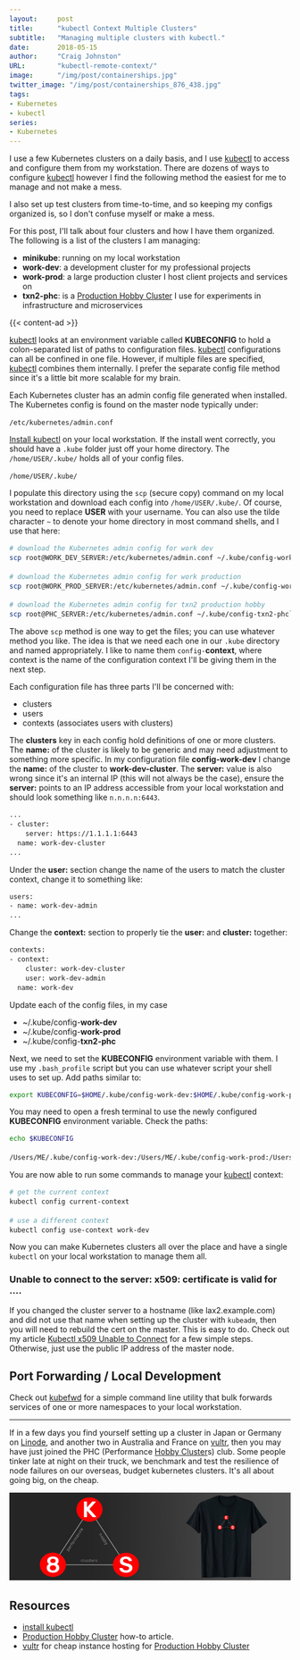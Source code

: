 ```yaml
---
layout:     post
title:      "kubectl Context Multiple Clusters"
subtitle:   "Managing multiple clusters with kubectl."
date:       2018-05-15
author:     "Craig Johnston"
URL:        "kubectl-remote-context/"
image:      "/img/post/containerships.jpg"
twitter_image: "/img/post/containerships_876_438.jpg"
tags:
- Kubernetes
- kubectl
series:
- Kubernetes
---
```


I use a few Kubernetes clusters on a daily basis, and I use [kubectl] to access and configure them from my workstation. There are dozens of ways to configure [kubectl] however I find the following method the easiest for me to manage and not make a mess.

I also set up test clusters from time-to-time, and so keeping my configs organized is, so I don't confuse myself or make a mess.

For this post, I'll talk about four clusters and how I have them organized. The following is a list of the clusters I am managing:

- **minikube**: running on my local workstation
- **work-dev**:  a development cluster for my professional projects
- **work-prod**: a large production cluster I host client projects and services on
- **txn2-phc**: is a [Production Hobby Cluster] I use for experiments in infrastructure and microservices

{{< content-ad >}}

[kubectl] looks at an environment variable called **KUBECONFIG** to hold a colon-separated list of paths to configuration files. [kubectl] configurations can all be confined in one file. However, if multiple files are specified, [kubectl] combines them internally. I prefer the separate config file method since it's a little bit more scalable for my brain.

Each Kubernetes cluster has an admin config file generated when installed. The Kubernetes config is found on the master node typically under:

 `/etc/kubernetes/admin.conf`

[Install kubectl] on your local workstation. If the install went correctly, you should have a `.kube` folder just off your home directory. The `/home/USER/.kube/` holds all of your config files.

`/home/USER/.kube/`

I populate this directory using the `scp` (secure copy) command on my local workstation and download each config into `/home/USER/.kube/`. Of course, you need to replace **USER** with your username. You can also use the tilde character `~` to denote your home directory in most command shells, and I use that here:

```bash
# download the Kubernetes admin config for work dev
scp root@WORK_DEV_SERVER:/etc/kubernetes/admin.conf ~/.kube/config-work-dev`

# download the Kubernetes admin config for work production
scp root@WORK_PROD_SERVER:/etc/kubernetes/admin.conf ~/.kube/config-work-prod`

# download the Kubernetes admin config for txn2 production hobby
scp root@PHC_SERVER:/etc/kubernetes/admin.conf ~/.kube/config-txn2-phc`
```

The above `scp` method is one way to get the files; you can use whatever method you like. The idea is that we need each one in our `.kube` directory and named appropriately. I like to name them `config-`**context**, where context is the name of the configuration context I'll be giving them in the next step.

Each configuration file has three parts I'll be concerned with:

 - clusters
 - users
 - contexts (associates users with clusters)

The **clusters** key in each config hold definitions of one or more clusters. The **name:** of the cluster is likely to be generic and may need adjustment to something more specific. In my configuration file **config-work-dev** I change the **name:** of the cluster to **work-dev-cluster**. The **server:** value is also wrong since it's an internal IP (this will not always be the case), ensure the **server:** points to an IP address accessible from your local workstation and should look something like `n.n.n.n:6443`.

```bash
...
- cluster:
    server: https://1.1.1.1:6443
  name: work-dev-cluster
...
```

Under the **user:** section change the name of the users to match the cluster context, change it to something like:

```bash
users:
- name: work-dev-admin
...
```

Change the **context:** section to properly tie the **user:** and **cluster:** together:

```bash
contexts:
- context:
    cluster: work-dev-cluster
    user: work-dev-admin
  name: work-dev
```

Update each of the config files, in my case

- ~/.kube/config-**work-dev**
- ~/.kube/config-**work-prod**
- ~/.kube/config-**txn2-phc**

Next, we need to set the **KUBECONFIG** environment variable with them. I use my `.bash_profile` script but you can use whatever script your shell uses to set up. Add paths similar to:

```bash
export KUBECONFIG=$HOME/.kube/config-work-dev:$HOME/.kube/config-work-prod:$HOME/.kube/txn2-phc
```

You may need to open a fresh terminal to use the newly configured **KUBECONFIG** environment variable. Check the paths:

```bash
echo $KUBECONFIG

/Users/ME/.kube/config-work-dev:/Users/ME/.kube/config-work-prod:/Users/ME/.kube/txn2-phc
```

You are now able to run some commands to manage your [kubectl] context:

```bash
# get the current context
kubectl config current-context

# use a different context
kubectl config use-context work-dev

```

Now you can make Kubernetes clusters all over the place and have a single `kubectl` on your local workstation to manage them all.

### **Unable to connect to the server: x509: certificate is valid for ...**.

If you changed the cluster server to a hostname (like lax2.example.com) and did not use that name when setting up the cluster with `kubeadm`, then you will need to rebuild the cert on the master. This is easy to do. Check out my article [Kubectl x509 Unable to Connect] for a few simple steps. Otherwise, just use the public IP address of the master node.


## Port Forwarding / Local Development

Check out [kubefwd](https://github.com/txn2/kubefwd) for a simple command line utility that bulk forwards services of one or more namespaces to your local workstation.

---

If in a few days you find yourself setting up a cluster in Japan or Germany on [Linode], and another two in Australia and France on [vultr], then you may have just joined the PHC (Performance [Hobby Cluster]s) club. Some people tinker late at night on their truck, we benchmark and test the resilience of node failures on our overseas, budget kubernetes clusters. It's all about going big, on the cheap.

[![k8s performance hobby clusters](https://github.com/cjimti/mk/raw/master/images/content/k8s-tshirt-banner.jpg)](https://amzn.to/2IOe8Yu)


## Resources

- [install kubectl]
- [Production Hobby Cluster] how-to article.
- [vultr] for cheap instance hosting for [Production Hobby Cluster]

[Production Hobby Cluster]: /hobby-cluster/
[install kubectl]: https://kubernetes.io/docs/tasks/tools/install-kubectl/
[Hobby Cluster]: /hobby-cluster/
[Linode]: https://www.linode.com/?r=848a6b0b21dc8edd33124f05ec8f99207ccddfde
[vultr]: https://www.vultr.com/?ref=7418713
[kubectl]: https://kubernetes.io/docs/reference/kubectl/cheatsheet/
[Kubectl x509 Unable to Connect]: /kubectl-remote-x509-valid/